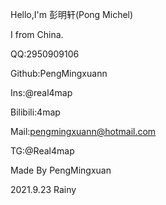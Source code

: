 Hello,I'm 彭明轩(Pong Michel)

I from China.

QQ:2950909106

Github:PengMingxuann

Ins:@real4map

Bilibili:4map

Mail:pengmingxuann@hotmail.com

TG:@Real4map

Made By PengMingxuan

2021.9.23 Rainy
